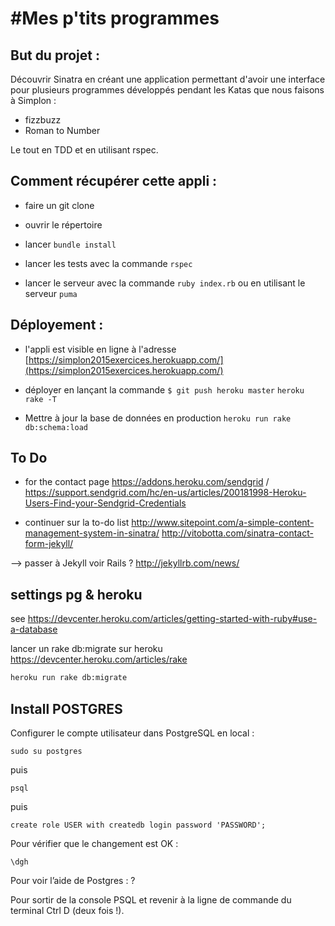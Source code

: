 #Mes p'tits programmes
====================


## But du projet :

Découvrir Sinatra en créant une application permettant d'avoir une interface pour plusieurs programmes développés pendant les Katas que nous faisons à Simplon :

- fizzbuzz
- Roman to Number

Le tout en TDD et en utilisant rspec.


## Comment récupérer cette appli :

- faire un git clone
- ouvrir le répertoire
- lancer `bundle install`
- lancer les tests avec la commande `rspec`

- lancer le serveur avec la commande `ruby index.rb` ou en utilisant le serveur `puma`

## Déployement :

- l'appli est visible en ligne à l'adresse [https://simplon2015exercices.herokuapp.com/](https://simplon2015exercices.herokuapp.com/)
- déployer en lançant la commande `$ git push heroku master`
`heroku rake -T `

- Mettre à jour la base de données en production `heroku run rake db:schema:load`


## To Do

- for the contact page https://addons.heroku.com/sendgrid /
https://support.sendgrid.com/hc/en-us/articles/200181998-Heroku-Users-Find-your-Sendgrid-Credentials

- continuer sur la to-do list http://www.sitepoint.com/a-simple-content-management-system-in-sinatra/
http://vitobotta.com/sinatra-contact-form-jekyll/

--> passer à Jekyll voir Rails ? http://jekyllrb.com/news/

## settings pg & heroku
 see https://devcenter.heroku.com/articles/getting-started-with-ruby#use-a-database

 lancer un rake db:migrate sur heroku https://devcenter.heroku.com/articles/rake
 ```bash
 heroku run rake db:migrate
 ```

## Install POSTGRES

Configurer le compte utilisateur dans PostgreSQL en local :

`sudo su postgres`

puis

`psql`

puis

`create role USER with createdb login password 'PASSWORD';`

Pour vérifier que le changement est OK :

`\dgh`

Pour voir l’aide de Postgres : \?

Pour sortir de la console PSQL et revenir à la ligne de commande du terminal Ctrl D (deux fois !).
